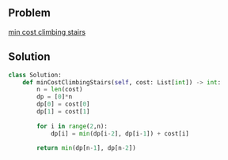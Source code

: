 Problem
--------
[min cost climbing stairs](https://leetcode.com/problems/min-cost-climbing-stairs/)

Solution
---------

```python
class Solution:
    def minCostClimbingStairs(self, cost: List[int]) -> int:
        n = len(cost)
        dp = [0]*n
        dp[0] = cost[0]
        dp[1] = cost[1]
        
        for i in range(2,n):
            dp[i] = min(dp[i-2], dp[i-1]) + cost[i]

        return min(dp[n-1], dp[n-2])
```
